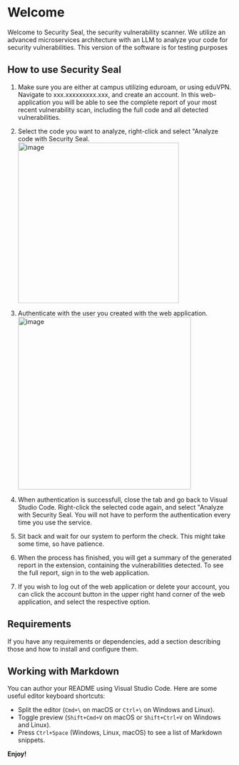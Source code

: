 # Welcome

Welcome to Security Seal, the security vulnerability scanner. We utilize an advanced microservices architecture with an LLM to analyze your code for security vulnerabilities. This version of the software is for testing purposes

## How to use Security Seal

1. Make sure you are either at campus utilizing eduroam, or using eduVPN. Navigate to xxx.xxxxxxxxx.xxx, and create an account. In this web-application you will be able to see the complete report of your most recent vulnerability scan, including the full code and all detected vulnerabilities.

2. Select the code you want to analyze, right-click and select "Analyze code with Security Seal. <img width="360" alt="image" src="https://github.com/Ic4rus90/Bachelor/assets/104506911/056db8d8-2d3f-4824-9827-1515bea71f93">

3. Authenticate with the user you created with the web application. <img width="387" alt="image" src="https://github.com/Ic4rus90/Bachelor/assets/104506911/35f0020f-4abc-4ad8-b952-9b623391ea27">

4. When authentication is successfull, close the tab and go back to Visual Studio Code. Right-click the selected code again, and select "Analyze with Security Seal. You will not have to perform the authentication every time you use the service.

5. Sit back and wait for our system to perform the check. This might take some time, so have patience.  

6. When the process has finished, you will get a summary of the generated report in the extension, containing the vulnerabilities detected. To see the full report, sign in to the web application.

7. If you wish to log out of the web application or delete your account, you can click the account button in the upper right hand corner of the web application, and select the respective option.  

## Requirements

If you have any requirements or dependencies, add a section describing those and how to install and configure them.


## Working with Markdown

You can author your README using Visual Studio Code. Here are some useful editor keyboard shortcuts:

* Split the editor (`Cmd+\` on macOS or `Ctrl+\` on Windows and Linux).
* Toggle preview (`Shift+Cmd+V` on macOS or `Shift+Ctrl+V` on Windows and Linux).
* Press `Ctrl+Space` (Windows, Linux, macOS) to see a list of Markdown snippets.



**Enjoy!**
